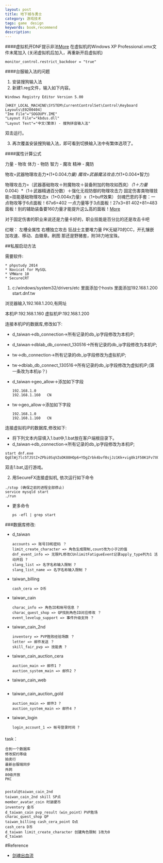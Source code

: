 ```yaml
---
layout: post
title: 地下城与勇士
category: 游戏技术
tags: game　design
keywords: book,recommend
description: 
---
```


####虚拟机开DNF提示非法[More](http://bbs.duowan.com/thread-38745920-1-1.html)
在虚拟机的Windows XP Professional.vmx文件末尾加入 (关闭虚拟机后加入，再重新开启虚拟机)

```
monitor_control.restrict_backdoor = "true"
```

####台服输入法的问题

1. 安装搜狗输入法
2. 新建1.reg文件，输入如下内容。

```
Windows Registry Editor Version 5.00

[HKEY_LOCAL_MACHINE\SYSTEM\CurrentControlSet\Control\Keyboard Layouts\E0200404]
"Ime File"="SOGOUPY.IME"
"Layout File"="kbdus.dll"
"Layout Text"="中文(繁体) - 搜狗拼音输入法"
```

双击运行。

3. 再次覆盖安装搜狗输入法，即可看到切换输入法中有繁体选项了。

####属性计算公式

力量 - 物攻
体力 - 物防
智力 - 魔攻
精神 - 魔防

物攻=武器物理攻击力*(1+0.004*力量)
魔攻=武器魔法攻击力*(1+0.004*智力)

物理攻击力=（武器基础物攻＋附魔物攻＋装备附加的物攻如西岚）*（1＋力量*0.004）*（1＋武器精通百分数）＋强化无视防御的物理攻击力 
固定伤害类物理技能=技能基础物理攻击x（1+0.004x力量）x（1+buff效果）
剑魂巴恩的手套：一点物攻等于6点面板！67x6=402 一点力量等于3点面板！27x3=81 402+81=483面板！别的辅助装备要160力量才能提升这么高的面板！[More](http://zhidao.baidu.com/question/541673955.html)

对于固定伤害的职业来说还是力量卡好的，职业技能是百分比的还是攻击卡吧

红眼：
左槽全属性 右槽独立攻击
狂战士主要堆力量 
PK无疑70的CC，开孔镶嵌加攻速、移动、血徽章。刷图 那还是野猪套，附38力地宝珠。


##私服启动方法

需要软件:

```
* phpstudy 2014
* Navicat for MySQL
* VMWare 10
* SecureCRT
```


1. c:/windows/system32/drivers/etc 里面添加个hosts 里面添加192.168.1.200 start.dnf.tw


浏览器输入192.168.1.200,有网址


本机IP:192.168.1.160
虚拟机IP:192.168.1.200

连接本机IP的数据库,修改如下:

* d_taiwan->db_connection->所有记录的db_ip字段修改为本机IP;
* d_taiwan->dblab_db_connect_130516->所有记录的db_ip字段修改为本机IP;
* tw->db_connection->所有记录的db_ip字段修改为虚拟机IP;
* tw->dblab_db_connect_130516->所有记录的db_ip字段修改为虚拟机IP;(第一条改为本机ip？)
* d_taiwan->geo_allow->添加如下字段

	```
	192.168.1.0
	192.168.1.160	CN
	```
	
* tw->geo_allow->添加如下字段

	```
	192.168.1.0
	192.168.1.160	CN
	```

连接虚拟机IP的数据库,修改如下:

* 将下列文本内容填入1.bat中,1.bat放在客户端根目录下。
* d_taiwan->db_connection->所有记录的db_ip字段修改为本机IP;


```
start dnf.exe QgElWj7lc5TJStZ+ZPbi0SqVZoDK88HOp6+YDgZrbk4bvf0sjJz1Kk+vig8k1F50K1Fv7X0JMy0x9LGjRJWGI5tOaGhqG12k4vbM0u1e1PpVwpcdf3MDflweqZ8T5T2MDidCwlXyPZaibmqCULHIM7axiMNdAtuwUhsoxaveRpWAjm0BzJyWBmin4IzV98INhdqQfHmIozN18QpbBotmV+4tBK+TQ1c+0TAVjxSObMoygSLiJAZQdTiLW8EZPGwZOKcJ8i+URSBvpNmZ4ntpfo5+i0hfaCz71rixirs65p5f4ySQWSin1pjKcSHGYYTHgRUvqDypgj6hNmoJkKWtvw==
```

双击1.bat,运行游戏。

2. 用SecureFX连接虚拟机, 依次运行如下命令

```
./stop (确保之前的进程全部停止)
service mysqld start
./run
```

 * 更多命令

	```
	ps -efl | grep start
	```

###数据库修改:

* d_taiwan

	```
	accounts => 账号ID和密码 ？
	limit_create_character => 角色生成限制,count改为小于2的值
	dnf_event_info => 无限PL修改CUnlimitFatigueEvent记录apply_type列为1 活动开启 ?
	slang_list => 名字名称输入限制 ?
	slang_list_name => 名字名称输入限制 ?
	```
* taiwan_billing

	```
	cash_cera => D币
	
	```
* taiwan_cain

	```
	charac_info => 角色ID和帐号信息 ?
	charac_quest_shop => QP找到角色ID对应修改 ？
	event_levelup_support => 事件升级支持 ？
	
	```

* taiwan_cain_2nd

	```
	inventory => PVP胜败经验场数 ？
	letter => 邮件发送 ？
	skill_fair_pvp => 技能表 ?
	```
* taiwan_cain_auction_cera

	```
	auction_main => 邮件1 ?
	auction_system_main => 邮件2 ?
	```
* taiwan_cain_web

	```
	```

* taiwan_cain_auction_gold

	```
	auction_main => 邮件3 ?
	auction_system_main => 邮件4 ?
	```
* taiwan_login

	```
	login_account_1 => 帐号登录时间 ?
	```

####
task：
```
合到一个数据库
修改契约等级
拍卖行
最新台服端同步
外网
80级开放
PKC


postal@taiwan_cain_2nd
taiwan_cain_2nd skill SP点
member_avatar_coin 时装硬币
inventory 金币
d_taiwan_cain pvp_result（win_point）PVP胜场
charac_quest_shop QP
taiwan_billing cash_cera_point D点
cash_cera D币
d_taiwan limit_create_character 创建角色限制 1改为0
d_taiwan
```

#Reference

* [剑魂出血流](http://tieba.baidu.com/p/2157305764?see_lz=1)

